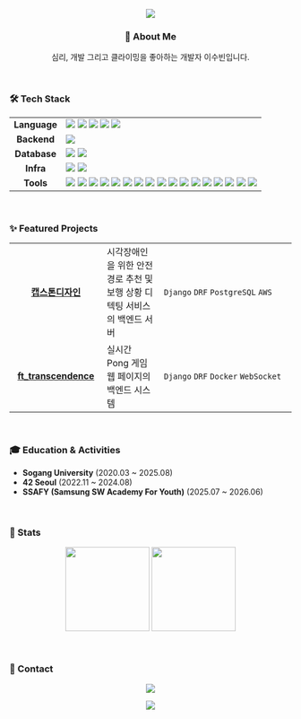 <p align="center">
  <img src="https://capsule-render.vercel.app/api?type=waving&color=gradient&height=200&section=header&text=subillie's%20Github%20Profile&fontSize=50&fontColor=ffffff">
</p>

<div align="center">

### 👋 About Me
<p>
  심리, 개발 그리고 클라이밍을 좋아하는 개발자 이수빈입니다.
</p>

</div>

<br>

### 🛠️ Tech Stack

<table>
  <tr>
    <td align="center"><strong>Language</strong></td>
    <td>
      <img src="https://img.shields.io/badge/Java-007396?style=badge&logo=OpenJDK&logoColor=white">
      <img src="https://img.shields.io/badge/C-A8B9CC?style=badge&logo=c&logoColor=white">
      <img src="https://img.shields.io/badge/C++-00599C?style=badge&logo=cplusplus&logoColor=white">
      <img src="https://img.shields.io/badge/Python-3776AB?style=badge&logo=python&logoColor=white">
      <img src="https://img.shields.io/badge/Fsharp-378BBA?style=badge&logo=fsharp&logoColor=white">
    </td>
  </tr>
  <tr>
    <td align="center"><strong>Backend</strong></td>
    <td>
      <img src="https://img.shields.io/badge/Django-092E20?style=badge&logo=django&logoColor=white">
    </td>
  </tr>
  <tr>
    <td align="center"><strong>Database</strong></td>
    <td>
      <img src="https://img.shields.io/badge/PostgreSQL-4169E1?style=badge&logo=postgresql&logoColor=white">
      <img src="https://img.shields.io/badge/MySQL-4479A1?style=badge&logo=mysql&logoColor=white">
    </td>
  </tr>
    <tr>
    <td align="center"><strong>Infra</strong></td>
    <td>
      <img src="https://img.shields.io/badge/Linux-FCC624?style=badge&logo=linux&logoColor=black">
      <img src="https://img.shields.io/badge/Docker-0db7ed?style=badge&logo=docker&logoColor=white">
    </td>
  </tr>
  <tr>
    <td align="center"><strong>Tools</strong></td>
    <td>
      <img src="https://img.shields.io/badge/Git-F05033?style=badge&logo=git&logoColor=white">
      <img src="https://img.shields.io/badge/Vim-019733?style=badge&logo=vim&logoColor=white">
      <img src="https://img.shields.io/badge/VSCode-2C2C32?style=badge&logo=visual-studio-code&logoColor=22ABF3">
      <img src="https://img.shields.io/badge/PyCharm-000000?style=badge&logo=pycharm&logoColor=white">
      <img src="https://img.shields.io/badge/Jupyter-F37626?style=badge&logo=jupyter&logoColor=white">
      <img src="https://img.shields.io/badge/Colab-F9AB00?style=badge&logo=google-colab&logoColor=white">
      <img src="https://img.shields.io/badge/Swagger-85EA2D?style=badge&logo=swagger&logoColor=black">
      <img src="https://img.shields.io/badge/Postman-FF6C37?style=badge&logo=postman&logoColor=white">
      <img src="https://img.shields.io/badge/Ngrok-1F1E37?style=badge&logo=ngrok&logoColor=white">
      <img src="https://img.shields.io/badge/Firebase-DD2C00?style=badge&logo=firebase&logoColor=white">
      <img src="https://img.shields.io/badge/OpenGL-5586A4?style=badge&logo=opengl&logoColor=white">
      <img src="https://img.shields.io/badge/Markdown-000000?style=badge&logo=markdown&logoColor=white">
      <img src="https://img.shields.io/badge/Notion-F3F3F3?style=badge&logo=notion&logoColor=black">
      <img src="https://img.shields.io/badge/Jira-0052CC?style=badge&logo=jira&logoColor=white">
      <img src="https://img.shields.io/badge/Figma-F24E1E?style=badge&logo=figma&logoColor=white">
      <img src="https://img.shields.io/badge/Slack-4A154B?style=badge&logo=slack&logoColor=white">
      <img src="https://img.shields.io/badge/Mattermost-0058CC?style=badge&logo=mattermost&logoColor=white">
    </td>
  </tr>
</table>

<br>

### ✨ Featured Projects

<table>
  <tbody>
    <tr>
      <td align="center" width="150px">
        <a href="https://github.com/TeamMothee/Backend.git"><b>캡스톤디자인</b></a>
      </td>
      <td>
        시각장애인을 위한 안전 경로 추천 및 보행 상황 디텍팅 서비스의 백엔드 서버
      </td>
      <td width="220px">
        <code>Django</code> <code>DRF</code> <code>PostgreSQL</code> <code>AWS</code>
      </td>
    </tr>
    <tr>
      <td align="center" width="150px">
        <a href="https://github.com/Retro-pong/Transcendence.git"><b>ft_transcendence</b></a>
      </td>
      <td>
        실시간 Pong 게임 웹 페이지의 백엔드 시스템
      </td>
      <td width="220px">
        <code>Django</code> <code>DRF</code> <code>Docker</code> <code>WebSocket</code>
      </td>
    </tr>
  </tbody>
</table>

<br>

### 🎓 Education & Activities

* **Sogang University** (2020.03 ~ 2025.08)
* **42 Seoul** (2022.11 ~ 2024.08)
* **SSAFY (Samsung SW Academy For Youth)** (2025.07 ~ 2026.06)

<br>

### 💪 Stats
<p align="center">
  <img height="150em" src="https://github-readme-stats.vercel.app/api?username=subillie&show_icons=true&theme=github_dark&count_private=true&hide_border=true&title_color=ffffff&icon_color=79ff97&text_color=9f9f9f&bg_color=151515">
  <img height="150em" src="http://mazassumnida.wtf/api/v2/generate_badge?boj=abyo">
</p>

<br>

### 📮 Contact
<p align="center">
  <a href="mailto:ddubi701@gmail.com">
    <img src="https://img.shields.io/badge/ddubi701@gmail.com-D14836?style=for-the-badge&logo=gmail&logoColor=white">
  </a>
</p>

<p align="center">
  <img src="https://capsule-render.vercel.app/api?type=rect&color=gradient&height=40&section=footer" >
</p>
